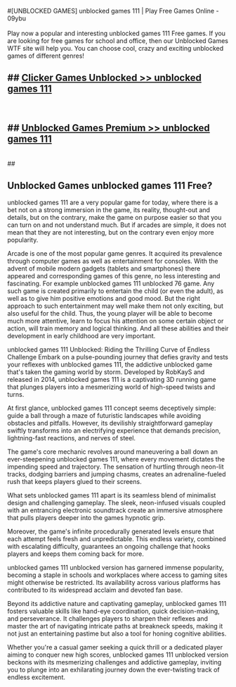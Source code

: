 #[UNBLOCKED GAMES] unblocked games 111 | Play Free Games Online - 09ybu <br>
<br>
Play now a popular and interesting unblocked games 111 Free games. If you are looking for free games for school and office, then our Unblocked Games WTF site will help you. You can choose cool, crazy and exciting unblocked games of different genres!


## ##  [Clicker Games Unblocked >> unblocked games 111](http://freeplayer.one?title=unblocked_games_111&ref=22)
  <br>

##  ## [Unblocked Games Premium >> unblocked games 111](http://freeplayer.one?title=unblocked_games_111&ref=22)
  <br>
  ##



## Unblocked Games unblocked games 111 Free?

unblocked games 111 are a very popular game for today, where there is a bet not on a strong immersion in the game, its reality, thought-out and details, but on the contrary, make the game on purpose easier so that you can turn on and not understand much. But if arcades are simple, it does not mean that they are not interesting, but on the contrary even enjoy more popularity.

Arcade is one of the most popular game genres. It acquired its prevalence through computer games as well as entertainment for consoles. With the advent of mobile modern gadgets (tablets and smartphones) there appeared and corresponding games of this genre, no less interesting and fascinating. For example unblocked games 111 unblocked 76 game. Any such game is created primarily to entertain the child (or even the adult), as well as to give him positive emotions and good mood. But the right approach to such entertainment may well make them not only exciting, but also useful for the child. Thus, the young player will be able to become much more attentive, learn to focus his attention on some certain object or action, will train memory and logical thinking. And all these abilities and their development in early childhood are very important.

unblocked games 111 Unblocked: Riding the Thrilling Curve of Endless Challenge
Embark on a pulse-pounding journey that defies gravity and tests your reflexes with unblocked games 111, the addictive unblocked game that's taken the gaming world by storm. Developed by RobKayS and released in 2014, unblocked games 111 is a captivating 3D running game that plunges players into a mesmerizing world of high-speed twists and turns.

At first glance, unblocked games 111 concept seems deceptively simple: guide a ball through a maze of futuristic landscapes while avoiding obstacles and pitfalls. However, its devilishly straightforward gameplay swiftly transforms into an electrifying experience that demands precision, lightning-fast reactions, and nerves of steel.

The game's core mechanic revolves around maneuvering a ball down an ever-steepening unblocked games 111, where every movement dictates the impending speed and trajectory. The sensation of hurtling through neon-lit tracks, dodging barriers and jumping chasms, creates an adrenaline-fueled rush that keeps players glued to their screens.

What sets unblocked games 111 apart is its seamless blend of minimalist design and challenging gameplay. The sleek, neon-infused visuals coupled with an entrancing electronic soundtrack create an immersive atmosphere that pulls players deeper into the games hypnotic grip.

Moreover, the game's infinite procedurally generated levels ensure that each attempt feels fresh and unpredictable. This endless variety, combined with escalating difficulty, guarantees an ongoing challenge that hooks players and keeps them coming back for more.

unblocked games 111 unblocked version has garnered immense popularity, becoming a staple in schools and workplaces where access to gaming sites might otherwise be restricted. Its availability across various platforms has contributed to its widespread acclaim and devoted fan base.

Beyond its addictive nature and captivating gameplay, unblocked games 111 fosters valuable skills like hand-eye coordination, quick decision-making, and perseverance. It challenges players to sharpen their reflexes and master the art of navigating intricate paths at breakneck speeds, making it not just an entertaining pastime but also a tool for honing cognitive abilities.

Whether you're a casual gamer seeking a quick thrill or a dedicated player aiming to conquer new high scores, unblocked games 111 unblocked version beckons with its mesmerizing challenges and addictive gameplay, inviting you to plunge into an exhilarating journey down the ever-twisting track of endless excitement.